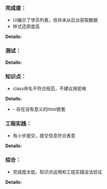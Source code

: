 ### 完成度：
* UI展示了学员列表，但并未从后台获取数据
* 样式还原度高

__Details:__



### 测试：


__Details:__



### 知识点：
* class命名不符合规范，不建议用驼峰

__Details:__

- \- 存在没有意义的html嵌套

### 工程实践：
* 有小步提交，提交信息符合表意

__Details:__



### 综合：
* 完成度太低，知识点运用和工程实践没法验证

__Details:__



